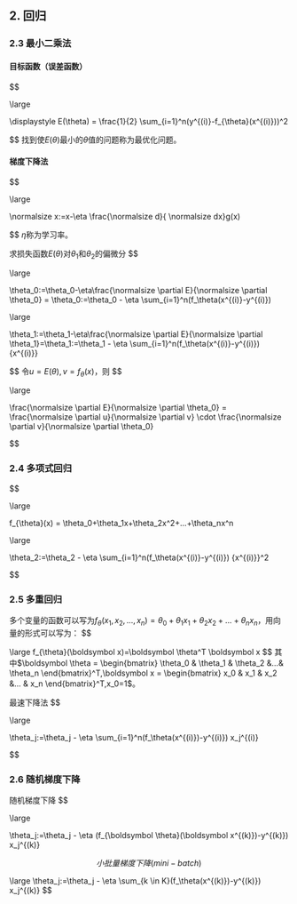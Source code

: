 ## 2. 回归

### 2.3 最小二乘法

#### 目标函数（误差函数）
$$

\large

\displaystyle E(\theta) = \frac{1}{2} \sum_{i=1}^n(y^{(i)}-f_{\theta}(x^{(i)}))^2

$$
找到使$E(\theta)$最小的$\theta$值的问题称为最优化问题。

#### 梯度下降法
$$

\large

\normalsize x:=x-\eta \frac{\normalsize d}{ \normalsize dx}g(x) 

$$
$\eta$称为学习率。

求损失函数$E(\theta)$对$\theta_1$和$\theta_2$的偏微分
$$

\large

\theta_0:=\theta_0-\eta\frac{\normalsize \partial E}{\normalsize \partial \theta_0} = \theta_0:=\theta_0 - \eta \sum_{i=1}^n(f_\theta(x^{(i)}-y^{(i)})

$$
$$

\large

\theta_1:=\theta_1-\eta\frac{\normalsize \partial E}{\normalsize \partial \theta_1}=\theta_1:=\theta_1 - \eta \sum_{i=1}^n(f_\theta(x^{(i)}-y^{(i)}) {x^{(i)}}

$$
令$u = E(\theta),v = f_{\theta}(x)$，则
$$

\large 

\frac{\normalsize \partial E}{\normalsize \partial \theta_0} = \frac{\normalsize \partial u}{\normalsize \partial v} \cdot \frac{\normalsize \partial v}{\normalsize \partial \theta_0} 

$$
### 2.4 多项式回归
$$

\large 

f_{\theta}(x) = \theta_0+\theta_1x+\theta_2x^2+...+\theta_nx^n

$$
$$

\large

\theta_2:=\theta_2 - \eta \sum_{i=1}^n(f_\theta(x^{(i)}-y^{(i)}) {x^{(i)}}^2

$$
### 2.5 多重回归

多个变量的函数可以写为$f_{\theta}(x_1,x_2,...,x_n) = \theta_0 + \theta_1x_1 + \theta_2x_2 + ... + \theta_nx_n$，用向量的形式可以写为：
$$

\large
f_{\theta}(\boldsymbol x)=\boldsymbol \theta^T \boldsymbol x
$$
其中$\boldsymbol \theta = \begin{bmatrix} \theta_0 & \theta_1 & \theta_2 &...& \theta_n \end{bmatrix}^T,\boldsymbol x = \begin{bmatrix} x_0 & x_1 & x_2 &... & x_n \end{bmatrix}^T,x_0=1$。

最速下降法
$$

\large

\theta_j:=\theta_j - \eta \sum_{i=1}^n(f_\theta(x^{(i)})-y^{(i)}) x_j^{(i)}

$$

### 2.6 随机梯度下降
随机梯度下降
$$

\large

\theta_j:=\theta_j - \eta (f_{\boldsymbol \theta}(\boldsymbol x^{(k)})-y^{(k)}) x_j^{(k)}

$$
小批量梯度下降(mini-batch)
$$

\large
\theta_j:=\theta_j - \eta \sum_{k \in K}(f_\theta(x^{(k)})-y^{(k)}) x_j^{(k)}
$$
